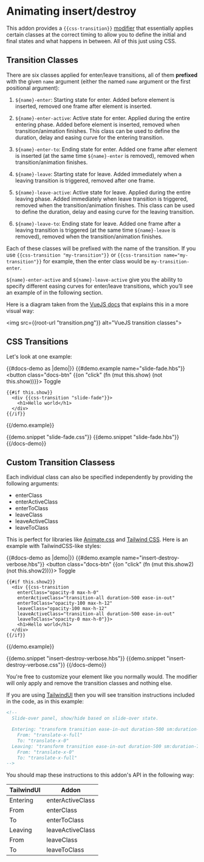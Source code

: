 # Animating insert/destroy

This addon provides a `{{css-transition}}` [modifier](https://blog.emberjs.com/2019/03/06/coming-soon-in-ember-octane-part-4.html)
that essentially applies certain classes at the correct timing to allow you to define
the initial and final states and what happens in between. All of this just using CSS.

## Transition Classes

There are six classes applied for enter/leave transitions, all of them **prefixed** with the given `name` argument (either the named `name` argument or the first positional argument):

1. `${name}-enter`: Starting state for enter. Added before element is inserted, removed one frame after element is inserted.

2. `${name}-enter-active`: Active state for enter. Applied during the entire entering phase. Added before element is inserted, removed when transition/animation finishes. This class can be used to define the duration, delay and easing curve for the entering transition.

3. `${name}-enter-to`: Ending state for enter. Added one frame after element is inserted (at the same time `${name}-enter` is removed), removed when transition/animation finishes.

4. `${name}-leave`: Starting state for leave. Added immediately when a leaving transition is triggered, removed after one frame.

5. `${name}-leave-active`: Active state for leave. Applied during the entire leaving phase. Added immediately when leave transition is triggered, removed when the transition/animation finishes. This class can be used to define the duration, delay and easing curve for the leaving transition.

6. `${name}-leave-to`: Ending state for leave. Added one frame after a leaving transition is triggered (at the same time `${name}-leave` is removed), removed when the transition/animation finishes.

Each of these classes will be prefixed with the name of the transition. If you use `{{css-transition "my-transition"}}` or `{{css-transition name="my-transition"}}` for example, then the enter class would be `my-transition-enter`.

`${name}-enter-active` and `${name}-leave-active` give you the ability to specify different easing curves for enter/leave transitions, which you’ll see an example of in the following section.

Here is a diagram taken from the [VueJS docs](https://vuejs.org/v2/guide/transitions.html#Transition-Classes) that explains this in a more visual way:

<img src={{root-url "transition.png"}} alt="VueJS transition classes">

## CSS Transitions

Let's look at one example:

{{#docs-demo as |demo|}}
  {{#demo.example name="slide-fade.hbs"}}
    <button class="docs-btn" {{on "click" (fn (mut this.show) (not this.show))}}>
      Toggle
    </button>

    {{#if this.show}}
      <div {{css-transition "slide-fade"}}>
        <h1>Hello world</h1>
      </div>
    {{/if}}

  {{/demo.example}}

  {{demo.snippet "slide-fade.css"}}
  {{demo.snippet "slide-fade.hbs"}}
{{/docs-demo}}

## Custom Transition Classess

Each individual class can also be specified independently by providing the following arguments:

- enterClass
- enterActiveClass
- enterToClass
- leaveClass
- leaveActiveClass
- leaveToClass

This is perfect for libraries like [Animate.css](https://animate.style/) and [Tailwind CSS](https://tailwindcss.com/).
Here is an example with TailwindCSS-like styles:

{{#docs-demo as |demo|}}
  {{#demo.example name="insert-destroy-verbose.hbs"}}
    <button class="docs-btn" {{on "click" (fn (mut this.show2) (not this.show2))}}>
      Toggle
    </button>

    {{#if this.show2}}
      <div {{css-transition
        enterClass="opacity-0 max-h-0"
        enterActiveClass="transition-all duration-500 ease-in-out"
        enterToClass="opacity-100 max-h-12"
        leaveClass="opacity-100 max-h-12"
        leaveActiveClass="transition-all duration-500 ease-in-out"
        leaveToClass="opacity-0 max-h-0"}}>
        <h1>Hello world</h1>
      </div>
    {{/if}}

  {{/demo.example}}

  {{demo.snippet "insert-destroy-verbose.hbs"}}
  {{demo.snippet "insert-destroy-verbose.css"}}
{{/docs-demo}}

You're free to customize your element like you normally would. The modifier will only apply and remove the transition classes and nothing else.

If you are using [TailwindUI](https://tailwindui.com) then you will see transition instructions included in the code, as in this example:

```hbs
<!--
  Slide-over panel, show/hide based on slide-over state.

  Entering: "transform transition ease-in-out duration-500 sm:duration-700"
    From: "translate-x-full"
    To: "translate-x-0"
  Leaving: "transform transition ease-in-out duration-500 sm:duration-700"
    From: "translate-x-0"
    To: "translate-x-full"
-->
```

You should map these instructions to this addon's API in the following way:

| TailwindUI | Addon            |
| ---------- | ---------------- |
| Entering   | enterActiveClass |
| From       | enterClass       |
| To         | enterToClass     |
| Leaving    | leaveActiveClass |
| From       | leaveClass       |
| To         | leaveToClass     |
